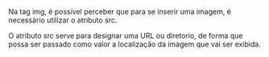 Na tag img, é possível perceber que para se inserir uma imagem, é necessário utilizar o atributo src.

O atributo src serve para designar uma URL ou diretorio, de forma que possa ser passado como valor a localização da imagem que vai ser exibida.